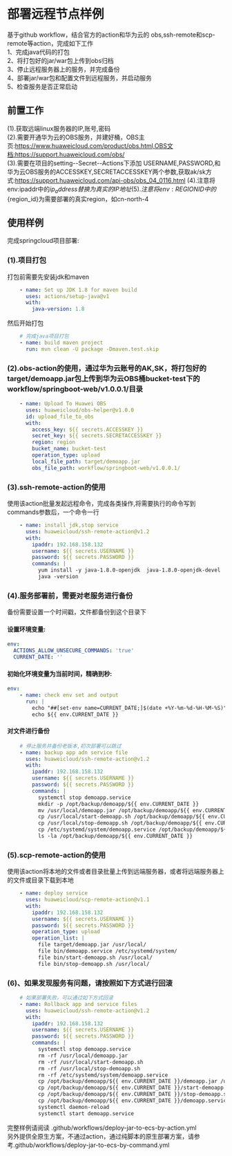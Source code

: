 # 部署远程节点样例

基于github workflow，结合官方的action和华为云的 obs,ssh-remote和scp-remote等action，完成如下工作  
1、完成java代码的打包  
2、将打包好的jar/war包上传到obs归档  
3、停止远程服务器上的服务，并完成备份  
4、部署jar/war包和配置文件到远程服务，并启动服务  
5、检查服务是否正常启动  

## **前置工作**
(1).获取远端linux服务器的IP,账号,密码  
(2).需要开通华为云的OBS服务，并建好桶，OBS主页:https://www.huaweicloud.com/product/obs.html,OBS文档:https://support.huaweicloud.com/obs/  
(3).需要在项目的setting--Secret--Actions下添加 USERNAME,PASSWORD,和华为云OBS服务的ACCESSKEY,SECRETACCESSKEY两个参数,获取ak/sk方 
 式:https://support.huaweicloud.com/api-obs/obs_04_0116.html
(4).注意将env:ipaddr中的${ip_address}替换为真实的IP地址  
(5).注意将env:REGIONID中的${region_id}为需要部署的真实region，如cn-north-4  

## **使用样例**
完成springcloud项目部署:  
### (1).项目打包
打包前需要先安装jdk和maven
```yaml
    - name: Set up JDK 1.8 for maven build
      uses: actions/setup-java@v1
      with:
        java-version: 1.8
```
然后开始打包
```yaml
    # 完成java项目打包
    - name: build maven project
      run: mvn clean -U package -Dmaven.test.skip
```

### (2).obs-action的使用，通过华为云账号的AK,SK，将打包好的target/demoapp.jar包上传到华为云OBS桶bucket-test下的workflow/springboot-web/v1.0.0.1/目录
```yaml
    - name: Upload To Huawei OBS
      uses: huaweicloud/obs-helper@v1.0.0
      id: upload_file_to_obs
      with:
        access_key: ${{ secrets.ACCESSKEY }}
        secret_key: ${{ secrets.SECRETACCESSKEY }}
        region: region
        bucket_name: bucket-test
        operation_type: upload
        local_file_path: target/demoapp.jar
        obs_file_path: workflow/springboot-web/v1.0.0.1/
```
### (3).ssh-remote-action的使用
使用该action批量发起远程命令，完成各类操作,将需要执行的命令写到commands参数后，一个命令一行
```yaml
    - name: install jdk,stop service
      uses: huaweicloud/ssh-remote-action@v1.2
      with:
        ipaddr: 192.168.158.132
        username: ${{ secrets.USERNAME }}
        password: ${{ secrets.PASSWORD }}
        commands: |
          yum install -y java-1.8.0-openjdk  java-1.8.0-openjdk-devel
          java -version
```
### (4).服务部署前，需要对老服务进行备份  
备份需要设置一个时间戳，文件都备份到这个目录下  
#### 设置环境变量:
```yaml
env:
  ACTIONS_ALLOW_UNSECURE_COMMANDS: 'true'
  CURRENT_DATE: ''
```
#### 初始化环境变量为当前时间，精确到秒:
```yaml
env:
    - name: check env set and output
      run: |
        echo "##[set-env name=CURRENT_DATE;]$(date +%Y-%m-%d-%H-%M-%S)"
        echo ${{ env.CURRENT_DATE }}
```
#### 对文件进行备份
```yaml
    # 停止服务并备份老版本,初次部署可以跳过
    - name: backup app adn service file
      uses: huaweicloud/ssh-remote-action@v1.2
      with:
        ipaddr: 192.168.158.132
        username: ${{ secrets.USERNAME }}
        password: ${{ secrets.PASSWORD }}
        commands: |
          systemctl stop demoapp.service
          mkdir -p /opt/backup/demoapp/${{ env.CURRENT_DATE }}
          mv /usr/local/demoapp.jar /opt/backup/demoapp/${{ env.CURRENT_DATE }}
          cp /usr/local/start-demoapp.sh /opt/backup/demoapp/${{ env.CURRENT_DATE }}
          cp /usr/local/stop-demoapp.sh /opt/backup/demoapp/${{ env.CURRENT_DATE }}
          cp /etc/systemd/system/demoapp.service /opt/backup/demoapp/${{ env.CURRENT_DATE }}
          ls -la /opt/backup/demoapp/${{ env.CURRENT_DATE }}
```
### (5).scp-remote-action的使用
使用该action将本地的文件或者目录批量上传到远端服务器，或者将远端服务器上的文件或目录下载到本地
```yaml
    - name: deploy service
      uses: huaweicloud/scp-remote-action@v1.1
      with:
        ipaddr: 192.168.158.132
        username: ${{ secrets.USERNAME }}
        password: ${{ secrets.PASSWORD }}
        operation_type: upload
        operation_list: |
          file target/demoapp.jar /usr/local/
          file bin/demoapp.service /etc/systemd/system/
          file bin/start-demoapp.sh /usr/local/
          file bin/stop-demoapp.sh /usr/local/
```

### (6)、如果发现服务有问题，请按照如下方式进行回滚
```yaml
    # 如果部署失败，可以通过如下方式回滚
    - name: Rollback app and service files
      uses: huaweicloud/ssh-remote-action@v1.2
      with:
        ipaddr: 192.168.158.132
        username: ${{ secrets.USERNAME }}
        password: ${{ secrets.PASSWORD }}
        commands: |
          systemctl stop demoapp.service
          rm -rf /usr/local/demoapp.jar
          rm -rf /usr/local/start-demoapp.sh
          rm -rf /usr/local/stop-demoapp.sh
          rm -rf /etc/systemd/system/demoapp.service
          cp /opt/backup/demoapp/${{ env.CURRENT_DATE }}/demoapp.jar /usr/local/demoapp.jar
          cp /opt/backup/demoapp/${{ env.CURRENT_DATE }}/start-demoapp.sh /usr/local/start-demoapp.sh
          cp /opt/backup/demoapp/${{ env.CURRENT_DATE }}/stop-demoapp.sh /usr/local/stop-demoapp.sh
          cp /opt/backup/demoapp/${{ env.CURRENT_DATE }}/demoapp.service /etc/systemd/system/demoapp.service
          systemctl daemon-reload
          systemctl start demoapp.service
```          
完整样例请阅读 .github/workflows/deploy-jar-to-ecs-by-action.yml  
另外提供全原生方案，不通过action，通过纯脚本的原生部署方案，请参考.github/workflows/deploy-jar-to-ecs-by-command.yml